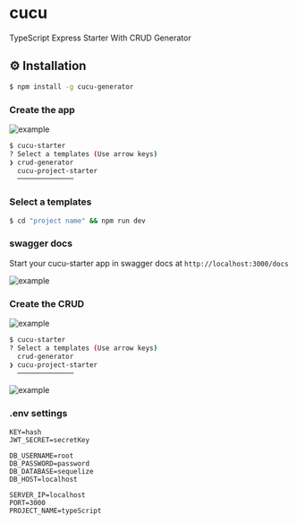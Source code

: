 # cucu
TypeScript Express Starter With CRUD Generator

## ⚙️ Installation

```sh
$ npm install -g cucu-generator
```

### Create the app

<img src='https://github.com/sonbyungjun/cucu/blob/images/project-generator.gif' border='0' alt='example' />

```bash
$ cucu-starter
? Select a templates (Use arrow keys)
❯ crud-generator 
  cucu-project-starter 
  ──────────────
```

### Select a templates 

```bash
$ cd "project name" && npm run dev
```

### swagger docs

Start your cucu-starter app in swagger docs at `http://localhost:3000/docs`

<img src='https://github.com/sonbyungjun/cucu/blob/images/localhost_3000_docs.png' border='0' alt='example' />

### Create the CRUD

<img src='https://github.com/sonbyungjun/cucu/blob/images/crud-generator.gif' border='0' alt='example' />

```bash
$ cucu-starter
? Select a templates (Use arrow keys)
  crud-generator 
❯ cucu-project-starter 
  ──────────────
```

<img src='https://github.com/sonbyungjun/cucu/blob/images/person.jpg' border='0' alt='example' />

### .env settings
```.env
KEY=hash
JWT_SECRET=secretKey

DB_USERNAME=root
DB_PASSWORD=password
DB_DATABASE=sequelize
DB_HOST=localhost

SERVER_IP=localhost
PORT=3000
PROJECT_NAME=typeScript
```
